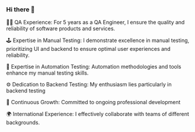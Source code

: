 ### Hi there 👋

👩‍💼 QA Experience: For 5 years as a QA Engineer, I ensure the quality and reliability of software products and services.

🕹️ Expertise in Manual Testing: I demonstrate excellence in manual testing, prioritizing UI and backend to ensure optimal user experiences and reliability.

🤖 Expertise in Automation Testing: Automation methodologies and tools enhance my manual testing skills.

⚙️ Dedication to Backend Testing: My enthusiasm lies particularly in backend testing

🌱 Continuous Growth: Committed to ongoing professional development

🌍 International Experience: I effectively collaborate with teams of different backgrounds.
<!--
**DianaBraun/DianaBraun** is a ✨ _special_ ✨ repository because its `README.md` (this file) appears on your GitHub profile.

Here are some ideas to get you started:

- 🔭 I’m currently working on ...
- 🌱 I’m currently learning ...
- 👯 I’m looking to collaborate on ...
- 🤔 I’m looking for help with ...
- 💬 Ask me about ...
- 📫 How to reach me: ...
- 😄 Pronouns: ...
- ⚡ Fun fact: ...
-->
